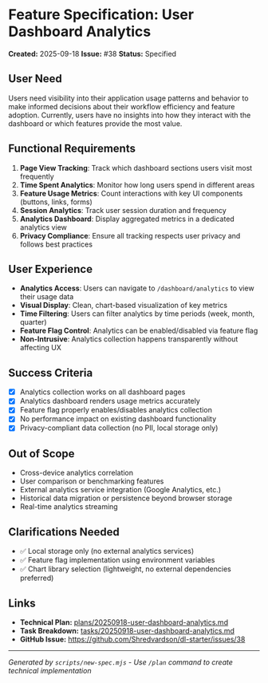 # Feature Specification: User Dashboard Analytics

**Created:** 2025-09-18
**Issue:** #38
**Status:** Specified

## User Need
Users need visibility into their application usage patterns and behavior to make informed decisions about their workflow efficiency and feature adoption. Currently, users have no insights into how they interact with the dashboard or which features provide the most value.

## Functional Requirements  
1. **Page View Tracking**: Track which dashboard sections users visit most frequently
2. **Time Spent Analytics**: Monitor how long users spend in different areas
3. **Feature Usage Metrics**: Count interactions with key UI components (buttons, links, forms)
4. **Session Analytics**: Track user session duration and frequency
5. **Analytics Dashboard**: Display aggregated metrics in a dedicated analytics view
6. **Privacy Compliance**: Ensure all tracking respects user privacy and follows best practices

## User Experience
- **Analytics Access**: Users can navigate to `/dashboard/analytics` to view their usage data
- **Visual Display**: Clean, chart-based visualization of key metrics
- **Time Filtering**: Users can filter analytics by time periods (week, month, quarter)
- **Feature Flag Control**: Analytics can be enabled/disabled via feature flag
- **Non-Intrusive**: Analytics collection happens transparently without affecting UX

## Success Criteria
- [x] Analytics collection works on all dashboard pages
- [x] Analytics dashboard renders usage metrics accurately  
- [x] Feature flag properly enables/disables analytics collection
- [x] No performance impact on existing dashboard functionality
- [x] Privacy-compliant data collection (no PII, local storage only)

## Out of Scope
- Cross-device analytics correlation
- User comparison or benchmarking features
- External analytics service integration (Google Analytics, etc.)
- Historical data migration or persistence beyond browser storage
- Real-time analytics streaming

## Clarifications Needed
- ✅ Local storage only (no external analytics services)
- ✅ Feature flag implementation using environment variables
- ✅ Chart library selection (lightweight, no external dependencies preferred)

## Links
- **Technical Plan:** [plans/20250918-user-dashboard-analytics.md](../plans/20250918-user-dashboard-analytics.md)
- **Task Breakdown:** [tasks/20250918-user-dashboard-analytics.md](../tasks/20250918-user-dashboard-analytics.md)
- **GitHub Issue:** https://github.com/Shredvardson/dl-starter/issues/38

---
*Generated by `scripts/new-spec.mjs` - Use `/plan` command to create technical implementation*